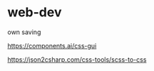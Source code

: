 # web-dev
own saving



https://components.ai/css-gui

https://json2csharp.com/css-tools/scss-to-css
